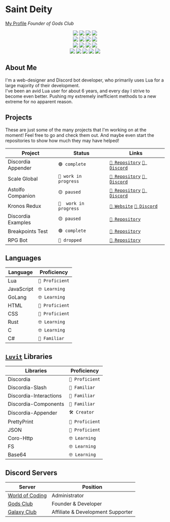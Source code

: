 
# Saint Deity
[My Profile](https://github.com/saint-deity)
_Founder of Gods Club_

 <div align="center">
						<img class="js" src="https://img.shields.io/badge/JavaScript-F7DF1E?style=for-the-badge&amp;logo=javascript&amp;logoColor=black">
						<img class="css" src="https://img.shields.io/badge/CSS3-1572B6?style=for-the-badge&amp;logo=css3&amp;logoColor=white">
						<img class="html" src="https://img.shields.io/badge/HTML5-E34F26?style=for-the-badge&amp;logo=html5&amp;logoColor=white">
						<img class="md" src="https://img.shields.io/badge/Markdown-000000?style=for-the-badge&amp;logo=markdown&amp;logoColor=white">
						<br>
						<img class="csharp" src="https://img.shields.io/badge/C%23-239120?style=for-the-badge&amp;logo=c-sharp&amp;logoColor=white">
						<img class="java" src="https://res.cloudinary.com/practicaldev/image/fetch/s--KR6jSVNe--/c_limit%2Cf_auto%2Cfl_progressive%2Cq_auto%2Cw_880/https://img.shields.io/badge/Java-ED8B00%3Fstyle%3Dfor-the-badge%26logo%3Djava%26logoColor%3Dwhite">
						<img class="sass" src="https://img.shields.io/badge/Sass-CC6699?style=for-the-badge&amp;logo=sass&amp;logoColor=white">
						<img class="ruby" src="https://img.shields.io/badge/Ruby-CC342D?style=for-the-badge&amp;logo=ruby&amp;logoColor=white">
						<br>
						<img class="win" src="https://img.shields.io/badge/Windows-0078D6?style=for-the-badge&amp;logo=windows&amp;logoColor=white">
						<img class="rasp" src="https://img.shields.io/badge/Raspbian-CC342D?style=for-the-badge&amp;logo=raspberrypi&amp;logoColor=white">
						<img class="an" src="https://camo.githubusercontent.com/6171036bcfdfe0d91ab74f894aaecb9c650a267ae85bcbcb3e9272f3bceb923d/68747470733a2f2f696d672e736869656c64732e696f2f62616467652f416e64726f69642d2532333430346435393f7374796c653d666f722d7468652d6261646765266c6f676f3d616e64726f6964266c6f676f436f6c6f723d2523334444433834">
						<img class="mac" src="https://img.shields.io/badge/apple-%23404d59.svg?style=for-the-badge&amp;logo=apple&amp;logoColor=%#000000%22">
						<br>
						<img class="unity" src="https://img.shields.io/badge/Unity-100000?style=for-the-badge&amp;logo=unity&amp;logoColor=white">
						<img class="vsc" src="https://img.shields.io/badge/VSC-404D59?style=for-the-badge&amp;logo=VISUALSTUDIOCODE&amp;logoColor=0078d7">
						<img class="atom" src="https://img.shields.io/badge/atom-404D59?style=for-the-badge&amp;logo=atom&amp;logoColor=26cb84">
						<img class="sub" src="https://img.shields.io/badge/sublime-404D59?style=for-the-badge&amp;logo=sublimetext&amp;logoColor=FF9800">
						<img class="vs" src="https://img.shields.io/badge/VS-404D59?style=for-the-badge&amp;logo=VISUAL%20STUDIO&amp;logoColor=5d2b90">
</div>

## About Me
I'm a web-designer and Discord bot developer, who
primarily uses Lua for a large majority of their development.<br />
I've been an avid Lua user for about 6 years, and every day I
strive to become even better. Pushing my extremely inefficient
methods to a new extreme for no apparent reason.

## Projects

These are just some of the many projects that I'm working
on at the moment! Feel free to go and check them out.
And maybe even start the repositories to show how much
they may have helped!

| Project | Status | Links |
| ----- | ----- | ----- |
| Discordia Appender | `🟢 complete` | [`🔗 Repository`](https://github.com/saint-deity/discordia-appender) [`🔗 Discord`](https://discord.gg/program) |
| Scale Global | `🔵 work in progress` | [`🔗 Repository`](https://github.com/saint-deity/scale-global) [`🔗 Discord`](https://discord.gg/gods-club)|
| Astolfo Companion | `🟡 paused` | [`🔗 Repository`](https://github.com/saint-deity/astolfo-companion) [`🔗 Discord`](https://discord.gg/program) |
| Kronos Redux | `🔵  work in progress` | [`🔗 Website`](https://godsclub.net/kronos) [`🔗 Discord`](https://discord,gg/gods-club) |
| Discordia Examples | `🟡 paused` | [`🔗 Repository`](https://github.com/saint-deity/discordia-examples) |
| Breakpoints Test | `🟢 complete` | [`🔗 Repository`](https://github.com/saint-deity/breakpoints) |
| RPG Bot | `🔴 dropped` | [`🔗 Repository`](https://github.com/saint-deity/rpg-bot) |

## Languages

| Language | Proficiency |
| ----- | ----- |
| Lua | `💪 Proficient` |
| JavaScript | `🤓 Learning` |
| GoLang | `🤓 Learning` |
| HTML | `💪 Proficient` |
| CSS | `💪 Proficient` |
| Rust | `🤓 Learning` |
| C | `🤓 Learning` |
| C# | `🤔 Familiar` |

## [`Luvit`](https://luvit.io) Libraries

| Libraries | Proficiency |
| ----- | ----- |
| Discordia | `💪 Proficient` |
| Discordia-Slash | `🤔 Familiar` |
| Discordia-Interactions | `🤔 Familiar` |
| Discordia-Components | `🤔 Familiar` 
| Discordia-Appender | `🛠️ Creator` |
| PrettyPrint | `💪 Proficient` |
| JSON | `💪 Proficient` |
| Coro-Http | `🤓 Learning` |
| FS | `🤓 Learning` |
| Base64 | `🤓 Learning` |

## Discord Servers

| Server | Position |
| ----- | ----- |
| [World of Coding](https://discord.gg/program) | Administrator |
| [Gods Club](https://discord.gg/gods-club) | Founder & Developer |
| [Galaxy Club](https://discord.gg/pZ8D8vqRqX) | Affiliate & Development Supporter |

